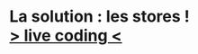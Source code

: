 <!-- .slide: class="transition-bg-blue-2" -->

<h1>
  La solution : les stores ! <br/> 
  <a href="https://svelte.dev/repl/5efdadf050604a3aa7d5f248fa84940f?version=3.52.0" target="_blank">> live coding <</a>
</h1>

